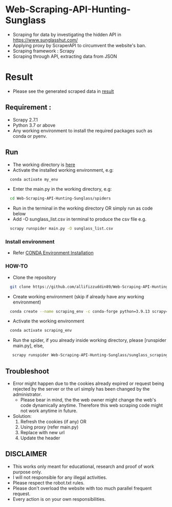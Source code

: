 # Web-Scraping-API-Hunting-Sunglass
- Scraping for data by investigating the hidden API in https://www.sunglasshut.com/
- Applying proxy by ScraperAPI to circumvent the website's ban.
- Scraping framework : Scrapy
- Scraping through API, extracting data from JSON

# Result
- Please see the generated scraped data in [result](https://github.com/allifizzuddin89/Web-Scraping-API-Hunting-Sunglass/blob/main/sunglass_scraping/sunglass_scraping/spiders/sunglass_list.csv)

## Requirement : 
- Scrapy 2.7.1
- Python 3.7 or above
- Any working environment to install the required packages such as conda or pyenv.

## Run
- The working directory is [here](https://github.com/allifizzuddin89/Web-Scraping-API-Hunting-Sunglass/tree/main/sunglass_scraping/sunglass_scraping/spiders)
- Activate the installed working environment, e.g:
```bash  
  conda activate my_env 
```
- Enter the main.py in the working directory, e.g:
```bash  
  cd Web-Scraping-API-Hunting-Sunglass/spiders
```
- Run <scrapy runspider main.py> in the terminal in the working directory
  OR simply run as code below <scrapy crawl main.py>
- Add -O sunglass_list.csv in terminal to produce the csv file e.g.
```bash  
  scrapy runspider main.py -O sunglass_list.csv 
```

### Install environment
- Refer [CONDA Environment Installation](https://docs.anaconda.com/anaconda/install/)
 
### HOW-TO
- Clone the repository
```bash  
  git clone https://github.com/allifizzuddin89/Web-Scraping-API-Hunting-Sunglass.git
  ```
- Create working environment (skip if already have any working environment)
```bash
  conda create --name scraping_env -c conda-forge python=3.9.13 scrapy=2.7.1
```
- Activate the working environment
```bash
  conda activate scraping_env
```
- Run the spider, if you already inside working directory, please [runspider main.py], else,
 ```bash
    scrapy runspider Web-Scraping-API-Hunting-Sunglass/sunglass_scraping/sunglass_scraping/spiders/main.py -O sunglass_list.csv
 ```

## Troubleshoot
- Error might happen due to the cookies already expired or request being rejected by the server or the url simply has been changed by the administrator.
  - Please bear in mind, the the web owner might change the web's code dynamically anytime. Therefore this web scraping code might not work anytime in future.
- Solution: 
  1. Refresh the cookies (if any) OR
  2. Using proxy (refer main.py)
  3. Replace with new url
  4. Update the header
  
## DISCLAIMER
- This works only meant for educational, research and proof of work purpose only. 
- I will not responsible for any illegal activities.
- Please respect the robot.txt rules.
- Please don't overload the website with too much parallel frequent request.
- Every action is on your own responsibilities.


